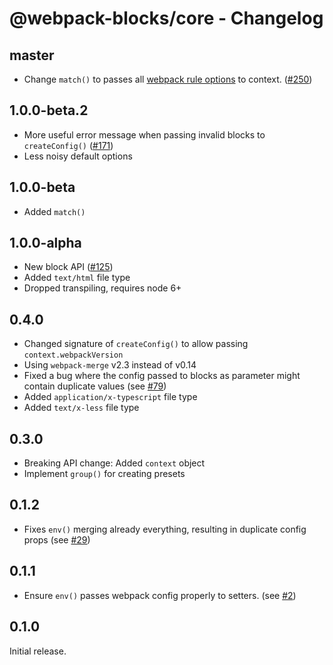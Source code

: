 # @webpack-blocks/core - Changelog

## master

- Change `match()` to passes all [webpack rule options](https://webpack.js.org/configuration/module/) to context. ([#250](https://github.com/andywer/webpack-blocks/pull/250))

## 1.0.0-beta.2

- More useful error message when passing invalid blocks to `createConfig()` ([#171](https://github.com/andywer/webpack-blocks/issues/171))
- Less noisy default options

## 1.0.0-beta

- Added `match()`

## 1.0.0-alpha

- New block API ([#125](https://github.com/andywer/webpack-blocks/issues/125))
- Added `text/html` file type
- Dropped transpiling, requires node 6+

## 0.4.0

- Changed signature of `createConfig()` to allow passing `context.webpackVersion`
- Using `webpack-merge` v2.3 instead of v0.14
- Fixed a bug where the config passed to blocks as parameter might contain duplicate values (see [#79](https://github.com/andywer/webpack-blocks/pull/79))
- Added `application/x-typescript` file type
- Added `text/x-less` file type

## 0.3.0

- Breaking API change: Added `context` object
- Implement `group()` for creating presets

## 0.1.2

- Fixes `env()` merging already everything, resulting in duplicate config props (see [#29](https://github.com/andywer/webpack-blocks/issues/29))

## 0.1.1

- Ensure `env()` passes webpack config properly to setters. (see [#2](https://github.com/andywer/webpack-blocks/issues/2))

## 0.1.0

Initial release.
